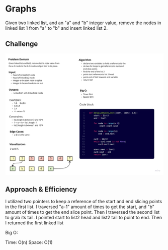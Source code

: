 # Graphs
<!-- Short summary or background information -->
Given two linked list, and an "a" and "b" integer value, remove the nodes in linked list 1 from "a" to "b" and insert linked list 2.

## Challenge
<!-- Description of the challenge -->
![Whiteboard Image](./merge_between_linkedlist.jpg)
## Approach & Efficiency
<!-- What approach did you take? Why? What is the Big O space/time for this approach? -->
I utilized two pointers to keep a reference of the start and end slicing points in the first list. I traversed "a-1" amount of times to get the start, and "b" amount of times to get the end slice point. Then I traversed the second list to grab its tail. I pointed start to list2 head and list2 tail to point to end. Then I returned the first linked list

Big O:

Time: O(n)
Space: O(1)

